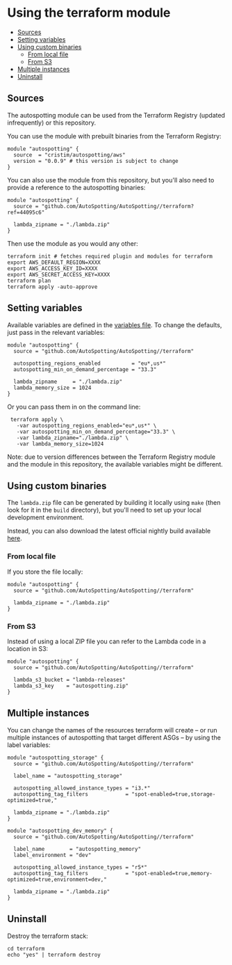 # Using the terraform module #

* [Sources](#sources)
* [Setting variables](#setting-variables)
* [Using custom binaries](#using-custom-binaries)
  * [From local file](#from-local-file)
  * [From S3](#from-s3)
* [Multiple instances](#multiple-instances)
* [Uninstall](#uninstall)

## Sources ##

The autospotting module can be used from the Terraform Registry (updated infrequently) or this repository.

You can use the module with prebuilt binaries from the Terraform Registry:

```hcl
module "autospotting" {
  source  = "cristim/autospotting/aws"
  version = "0.0.9" # this version is subject to change
}
```

You can also use the module from this repository, but you'll also need to provide a reference to the autospotting binaries: 

```hcl
module "autospotting" {
  source = "github.com/AutoSpotting/AutoSpotting//terraform?ref=44095c6"

  lambda_zipname = "./lambda.zip"
}
```

Then use the module as you would any other:

```shell
terraform init # fetches required plugin and modules for terraform
export AWS_DEFAULT_REGION=XXXX
export AWS_ACCESS_KEY_ID=XXXX
export AWS_SECRET_ACCESS_KEY=XXXX
terraform plan
terraform apply -auto-approve
```

## Setting variables ##

Available variables are defined in the [variables file](variables.tf). To change the defaults, just pass in the relevant variables:

```hcl
module "autospotting" {
  source = "github.com/AutoSpotting/AutoSpotting//terraform"

  autospotting_regions_enabled          = "eu*,us*"
  autospotting_min_on_demand_percentage = "33.3"

  lambda_zipname     = "./lambda.zip"
  lambda_memory_size = 1024
}
```

Or you can pass them in on the command line:

``` shell
 terraform apply \
   -var autospotting_regions_enabled="eu*,us*" \
   -var autospotting_min_on_demand_percentage="33.3" \
   -var lambda_zipname="./lambda.zip" \
   -var lambda_memory_size=1024
```

Note: due to version differences between the Terraform Registry module and the module in this repository, the available variables might be different.


## Using custom binaries ##

The `lambda.zip` file can be generated by building it locally using `make` (then look for it in the `build` directory), but you'll need to set up your local development environment.

Instead, you can also download the latest official nightly build available [here](https://cloudprowess.s3.amazonaws.com/nightly/lambda.zip).

### From local file ###

If you store the file locally:

```hcl
module "autospotting" {
  source = "github.com/AutoSpotting/AutoSpotting//terraform"

  lambda_zipname = "./lambda.zip"
}
```

### From S3 ###

Instead of using a local ZIP file you can refer to the Lambda code in a location in S3:

```hcl
module "autospotting" {
  source = "github.com/AutoSpotting/AutoSpotting//terraform"

  lambda_s3_bucket = "lambda-releases"
  lambda_s3_key    = "autospotting.zip"
}
```

## Multiple instances ##

You can change the names of the resources terraform will create – or run multiple instances of autospotting that target different ASGs – by using the label variables:

```hcl
module "autospotting_storage" {
  source = "github.com/AutoSpotting/AutoSpotting//terraform"

  label_name = "autospotting_storage"

  autospotting_allowed_instance_types = "i3.*"
  autospotting_tag_filters            = "spot-enabled=true,storage-optimized=true,"

  lambda_zipname = "./lambda.zip"
}

module "autospotting_dev_memory" {
  source = "github.com/AutoSpotting/AutoSpotting//terraform"

  label_name        = "autospotting_memory"
  label_environment = "dev"

  autospotting_allowed_instance_types = "r5*"
  autospotting_tag_filters            = "spot-enabled=true,memory-optimized=true,environment=dev,"

  lambda_zipname = "./lambda.zip"
}
```

## Uninstall ##

Destroy the terraform stack:

```shell
cd terraform
echo "yes" | terraform destroy
```
